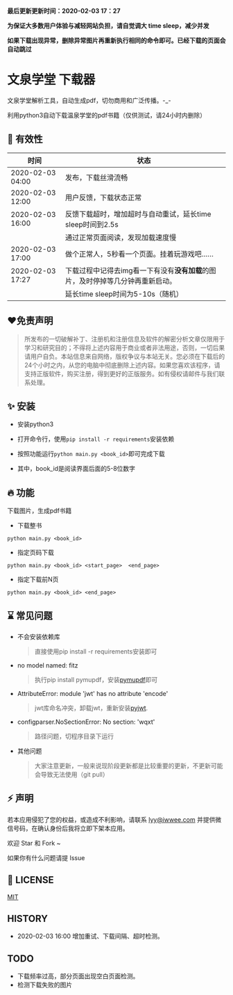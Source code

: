 **最后更新更新时间：2020-02-03 17：27**



**为保证大多数用户体验与减轻网站负担，请自觉调大 time sleep，减少并发**



**如果下载出现异常，删除异常图片再重新执行相同的命令即可。已经下载的页面会自动跳过**



# 文泉学堂 下载器

文泉学堂解析工具，自动生成pdf，切勿商用和广泛传播。-\_-

利用python3自动下载温泉学堂的pdf书籍（仅供测试，请24小时内删除）

## 🌙 有效性

| 时间             | 状态                                                         |
| ---------------- | ------------------------------------------------------------ |
| 2020-02-03 04:00 | 发布，下载丝滑流畅                                           |
| 2020-02-03 12:00 | 用户反馈，下载状态正常                                       |
| 2020-02-03 16:00 | 反馈下载超时，增加超时与自动重试，延长time sleep时间到2.5s   |
|                  | 通过正常页面阅读，发现加载速度慢                             |
| 2020-02-03 17:00 | 做个正常人，5秒看一个页面。挂着玩游戏吧……                    |
| 2020-02-03 17:27 | 下载过程中记得去img看一下有没有**没有加载**的图片，及时停掉等几分钟再重新启动。 |
|                  | 延长time sleep时间为5-10s（随机）                            |



## ❤免责声明

> 所发布的一切破解补丁、注册机和注册信息及软件的解密分析文章仅限用于学习和研究目的；不得将上述内容用于商业或者非法用途，否则，一切后果请用户自负。本站信息来自网络，版权争议与本站无关。您必须在下载后的24个小时之内，从您的电脑中彻底删除上述内容。如果您喜欢该程序，请支持正版软件，购买注册，得到更好的正版服务。如有侵权请邮件与我们联系处理。



## ✨ 安装

- 安装python3

- 打开命令行，使用`pip install -r requirements`安装依赖

- 按照功能运行`python main.py <book_id>`即可完成下载

- 其中，book_id是阅读界面后面的5-8位数字

  

## 🔥 功能

下载图片，生成pdf书籍

- 下载整书

```ssh
python main.py <book_id>
```

- 指定页码下载
```ssh
python main.py <book_id> <start_page>  <end_page>
```

- 指定下载前N页
```ssh
python main.py <book_id> <end_page>
```



## ⌛️ 常见问题

- 不会安装依赖库

  > 直接使用pip install -r requirements安装即可

- no model named: fitz

  > 执行pip install pymupdf，安装[pymupdf](https://pymupdf.readthedocs.io/en/latest/)即可

- AttributeError: module 'jwt' has no attribute 'encode'

  > jwt库命名冲突，卸载jwt，重新安装[pyjwt](https://pyjwt.readthedocs.io/en/latest/).
  
- configparser.NoSectionError: No section: 'wqxt'

  > 路径问题，切程序目录下运行

- 其他问题

  > 大家注意更新，一般来说现阶段更新都是比较重要的更新，不更新可能会导致无法使用（git pull）

## ⚡ 声明

若本应用侵犯了您的权益，或造成不利影响，请联系 lyy@iwwee.com 并提供微信号码，在确认身份后我将立即下架本应用。

欢迎 Star 和 Fork ~

如果你有什么问题请提 Issue



## 📃 LICENSE

[MIT](https://opensource.org/licenses/mit-license.php)



## HISTORY

- 2020-02-03 16:00 增加重试、下载间隔、超时检测。



## TODO

- 下载频率过高，部分页面出现空白页面检测。
- 检测下载失败的图片